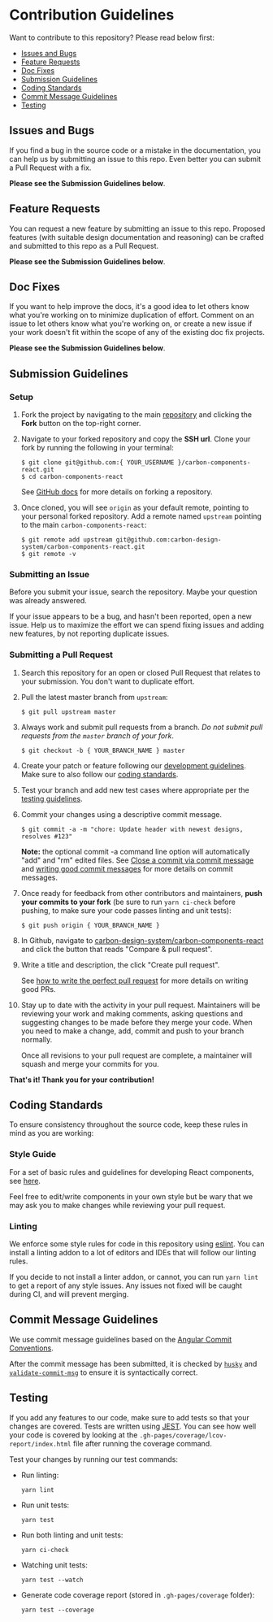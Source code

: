 # Contribution Guidelines

Want to contribute to this repository? Please read below first:

- [Issues and Bugs](#issues-and-bugs)
- [Feature Requests](#feature-requests)
- [Doc Fixes](#doc-fixes)
- [Submission Guidelines](#submission-guidelines)
- [Coding Standards](#coding-standards)
- [Commit Message Guidelines](#commit-message-guidlines)
- [Testing](#testing)

## Issues and Bugs

If you find a bug in the source code or a mistake in the documentation, you can help us by
submitting an issue to this repo. Even better you can submit a Pull Request with a fix.

**Please see the Submission Guidelines below**.

## Feature Requests

You can request a new feature by submitting an issue to this repo. Proposed features (with suitable design documentation and reasoning) can be crafted and submitted to this repo as a Pull Request.

**Please see the Submission Guidelines below**.

## Doc Fixes

If you want to help improve the docs, it's a good idea to let others know what you're working on to minimize duplication of effort. Comment on an issue to let others know what you're working on, or create a new issue if your work doesn't fit within the scope of any of the existing doc fix projects.

**Please see the Submission Guidelines below**.

## Submission Guidelines

### Setup

1.  Fork the project by navigating to the main [repository](https://github.com/carbon-design-system/carbon-components-react) and clicking the **Fork** button on the top-right corner.

2.  Navigate to your forked repository and copy the **SSH url**. Clone your fork by running the following in your terminal:

    ```
    $ git clone git@github.com:{ YOUR_USERNAME }/carbon-components-react.git
    $ cd carbon-components-react
    ```

    See [GitHub docs](https://help.github.com/articles/fork-a-repo/) for more details on forking a repository.

3.  Once cloned, you will see `origin` as your default remote, pointing to your personal forked repository. Add a remote named `upstream` pointing to the main `carbon-components-react`:

    ```
    $ git remote add upstream git@github.com:carbon-design-system/carbon-components-react.git
    $ git remote -v
    ```

### Submitting an Issue

Before you submit your issue, search the repository. Maybe your question was already answered.

If your issue appears to be a bug, and hasn't been reported, open a new issue. Help us to maximize the effort we can spend fixing issues and adding new features, by not reporting duplicate issues.

### Submitting a Pull Request

1.  Search this repository for an open or closed Pull Request that relates to your submission. You don't want to duplicate effort.

2.  Pull the latest master branch from `upstream`:

    ```
    $ git pull upstream master
    ```

3.  Always work and submit pull requests from a branch. _Do not submit pull requests from the `master` branch of your fork_.

    ```
    $ git checkout -b { YOUR_BRANCH_NAME } master
    ```

4.  Create your patch or feature following our [development guidelines](/README.md#development). Make sure to also follow our [coding standards](#coding-standards).

5.  Test your branch and add new test cases where appropriate per the [testing guidelines](#testing).

6.  Commit your changes using a descriptive commit message.

    ```
    $ git commit -a -m "chore: Update header with newest designs, resolves #123"
    ```

    **Note:** the optional commit -a command line option will automatically "add" and "rm" edited files. See [Close a commit via commit message](https://help.github.com/articles/closing-issues-via-commit-messages/) and [writing good commit messages](https://github.com/erlang/otp/wiki/Writing-good-commit-messages) for more details on commit messages.

7.  Once ready for feedback from other contributors and maintainers, **push your commits to your fork** (be sure to run `yarn ci-check` before pushing, to make sure your code passes linting and unit tests):

    ```
    $ git push origin { YOUR_BRANCH_NAME }
    ```

8.  In Github, navigate to [carbon-design-system/carbon-components-react](https://github.com/carbon-design-system/carbon-components-react) and click the button that reads "Compare & pull request".

9.  Write a title and description, the click "Create pull request".

    See [how to write the perfect pull request](https://github.com/blog/1943-how-to-write-the-perfect-pull-request) for more details on writing good PRs.

10. Stay up to date with the activity in your pull request. Maintainers will be reviewing your work and making comments, asking questions and suggesting changes to be made before they merge your code. When you need to make a change, add, commit and push to your branch normally.

    Once all revisions to your pull request are complete, a maintainer will squash and merge your commits for you.

**That's it! Thank you for your contribution!**

## Coding Standards

To ensure consistency throughout the source code, keep these rules in mind as you are working:

### Style Guide

For a set of basic rules and guidelines for developing React components, see [here](https://github.com/airbnb/javascript/tree/master/react#basic-rules).

Feel free to edit/write components in your own style but be wary that we may ask you to make changes while reviewing your pull request.

### Linting

We enforce some style rules for code in this repository using [eslint](http://eslint.org/). You can install a linting addon to a lot of editors and IDEs that will follow our linting rules.

If you decide to not install a linter addon, or cannot, you can run `yarn lint` to get a report of any style issues. Any issues not fixed will be caught during CI, and will prevent merging.

## Commit Message Guidelines

We use commit message guidelines based on the [Angular Commit Conventions](https://github.com/angular/angular.js/blob/master/CONTRIBUTING.md#commit).

After the commit message has been submitted, it is checked by [`husky`](https://www.npmjs.com/package/husky) and [`validate-commit-msg`](https://www.npmjs.com/package/validate-commit-msg) to ensure it is syntactically correct.

## Testing

If you add any features to our code, make sure to add tests so that your changes are covered. Tests are written using [JEST](https://github.com/facebook/jest). You can see how well your code is covered by looking at the `.gh-pages/coverage/lcov-report/index.html` file after running the coverage command.

Test your changes by running our test commands:

- Run linting:

  ```
  yarn lint
  ```

- Run unit tests:

  ```
  yarn test
  ```

- Run both linting and unit tests:

  ```
  yarn ci-check
  ```

- Watching unit tests:

  ```
  yarn test --watch
  ```

- Generate code coverage report (stored in `.gh-pages/coverage` folder):

  ```
  yarn test --coverage
  ```
